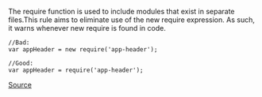 The require function is used to include modules that exist in separate files.This rule aims to eliminate use of the new require expression. As such, it warns whenever new require is found in code.

```
//Bad:
var appHeader = new require('app-header');

//Good:
var appHeader = require('app-header');

```

[Source](http://eslint.org/docs/rules/no-new-require)
